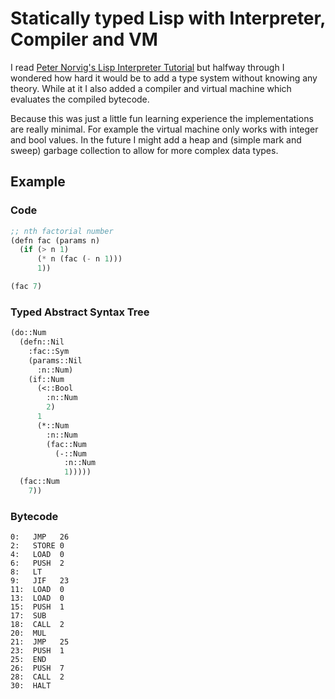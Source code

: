 # Statically typed Lisp with Interpreter, Compiler and VM

I read [Peter Norvig's Lisp Interpreter Tutorial](http://norvig.com/lispy.html)
but halfway through I wondered how hard it would be to add a type system without knowing any theory.
While at it I also added a compiler and virtual machine which evaluates the compiled bytecode.

Because this was just a little fun learning experience the implementations are really minimal.
For example the virtual machine only works with integer and bool values. In the future I might add
a heap and (simple mark and sweep) garbage collection to allow for more complex data types.


## Example

### Code

```lisp 
;; nth factorial number
(defn fac (params n)
  (if (> n 1)
      (* n (fac (- n 1)))
      1))

(fac 7)
```

### Typed Abstract Syntax Tree

```lisp
(do::Num
  (defn::Nil
    :fac::Sym
    (params::Nil
      :n::Num)
    (if::Num
      (<::Bool
        :n::Num
        2)
      1
      (*::Num
        :n::Num
        (fac::Num
          (-::Num
            :n::Num
            1)))))
  (fac::Num
    7))
```  

### Bytecode

```assembly
0:   JMP   26
2:   STORE 0
4:   LOAD  0
6:   PUSH  2
8:   LT    
9:   JIF   23
11:  LOAD  0
13:  LOAD  0
15:  PUSH  1
17:  SUB   
18:  CALL  2
20:  MUL   
21:  JMP   25
23:  PUSH  1
25:  END   
26:  PUSH  7
28:  CALL  2
30:  HALT  
```